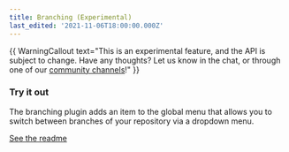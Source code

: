 ```yaml
---
title: Branching (Experimental)
last_edited: '2021-11-06T18:00:00.000Z'
---
```


{{ WarningCallout text="This is an experimental feature, and the API is subject to change. Have any thoughts? Let us know in the chat, or through one of our [community channels](/community/)!" }}

### Try it out

The branching plugin adds an item to the global menu that allows you to switch between branches of your repository via a dropdown menu.

[See the readme](https://github.com/tinacms/tinacms/tree/main/packages/%40tinacms/toolkit/src/plugins/branch-switcher)
